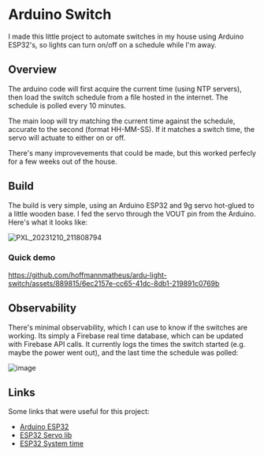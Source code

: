 # Arduino Switch
I made this little project to automate switches in my house using Arduino ESP32's, so lights can turn on/off on a schedule while I'm away.

## Overview 
The arduino code will first acquire the current time (using NTP servers), then load the switch schedule from a file hosted in the internet. The schedule is polled every 10 minutes.

The main loop will try matching the current time against the schedule, accurate to the second (format HH-MM-SS). If it matches a switch time, the servo will actuate to either on or off.

There's many improvevements that could be made, but this worked perfecly for a few weeks out of the house.

## Build
The build is very simple, using an Arduino ESP32 and 9g servo hot-glued to a little wooden base. I fed the servo through the VOUT pin from the Arduino. Here's what it looks like:

![PXL_20231210_211808794](https://github.com/hoffmannmatheus/ardu-light-switch/assets/889815/5d71c075-0074-457d-bf74-8e47ec0ff5c4)

### Quick demo

https://github.com/hoffmannmatheus/ardu-light-switch/assets/889815/6ec2157e-cc65-41dc-8db1-219891c0769b

## Observability
There's minimal observability, which I can use to know if the switches are working. Its simply a Firebase real time database, which can be updated with Firebase API calls. It currently logs the times the switch started (e.g. maybe the power went out), and the last time the schedule was polled:

![image](https://github.com/hoffmannmatheus/ardu-light-switch/assets/889815/360ca43d-56e3-4b23-8015-76ede268a676)


## Links
Some links that were useful for this project:
- [Arduino ESP32](https://docs.arduino.cc/hardware/nano-esp32)
- [ESP32 Servo lib](https://www.arduino.cc/reference/en/libraries/esp32servo/)
- [ESP32 System time](https://docs.espressif.com/projects/esp-idf/en/latest/esp32/api-reference/system/system_time.html#rtc-timer-clock-sources)
